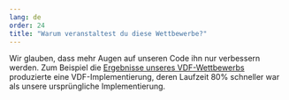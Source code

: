 ```yaml
---
lang: de
order: 24
title: "Warum veranstaltest du diese Wettbewerbe?"
---
```


Wir glauben, dass mehr Augen auf unseren Code ihn nur verbessern werden. Zum Beispiel die [Ergebnisse unseres VDF-Wettbewerbs](https://www.chia.net/2019/01/17/chia-vdf-competition-round-1-results-and-announcements.en.html) produzierte eine VDF-Implementierung, deren Laufzeit 80% schneller war als unsere ursprüngliche Implementierung.
